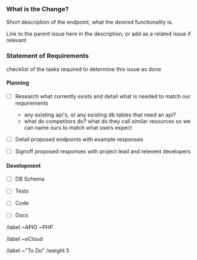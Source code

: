 <!--- THIS TEMPLATE IS TO BE USED FOR API ENDPOINTS -->

### What is the Change?

Short description of the endpoint, what the desired functionality is.

Link to the parent issue here in the description, or add as a related issue if relevant


### Statement of Requirements

checklist of the tasks required to determine this issue as done

#### Planning

- [ ] Research what currently exists and detail what is needed to match our requirements
    - any existing api's, or any existing db tables that need an api?
    - what do competitors do? what do they call similar resources so we can name ours to match what users expect
- [ ] Detail proposed endpoints with example responses
- [ ] Signoff proposed responses with project lead and relevent developers


#### Development

- [ ] DB Schema
- [ ] Tests
- [ ] Code
- [ ] Docs


<!--- Set Team label - Delete as appropriate -->
/label ~APIO ~PHP

<!--- set product or project labels if available  -->
/label ~eCloud

<!--- set issue status  -->
/label ~"To Do" 
/weight 5
